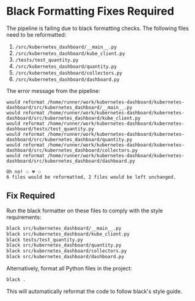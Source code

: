 # Black Formatting Fixes Required

The pipeline is failing due to black formatting checks. The following files need to be reformatted:

1. `/src/kubernetes_dashboard/__main__.py`
2. `/src/kubernetes_dashboard/kube_client.py`
3. `/tests/test_quantity.py`
4. `/src/kubernetes_dashboard/quantity.py`
5. `/src/kubernetes_dashboard/collectors.py`
6. `/src/kubernetes_dashboard/dashboard.py`

The error message from the pipeline:
```
would reformat /home/runner/work/kubernetes-dashboard/kubernetes-dashboard/src/kubernetes_dashboard/__main__.py
would reformat /home/runner/work/kubernetes-dashboard/kubernetes-dashboard/src/kubernetes_dashboard/kube_client.py
would reformat /home/runner/work/kubernetes-dashboard/kubernetes-dashboard/tests/test_quantity.py
would reformat /home/runner/work/kubernetes-dashboard/kubernetes-dashboard/src/kubernetes_dashboard/quantity.py
would reformat /home/runner/work/kubernetes-dashboard/kubernetes-dashboard/src/kubernetes_dashboard/collectors.py
would reformat /home/runner/work/kubernetes-dashboard/kubernetes-dashboard/src/kubernetes_dashboard/dashboard.py

Oh no! 💥 💔 💥
6 files would be reformatted, 2 files would be left unchanged.
```

## Fix Required

Run the black formatter on these files to comply with the style requirements:

```bash
black src/kubernetes_dashboard/__main__.py
black src/kubernetes_dashboard/kube_client.py
black tests/test_quantity.py
black src/kubernetes_dashboard/quantity.py
black src/kubernetes_dashboard/collectors.py
black src/kubernetes_dashboard/dashboard.py
```

Alternatively, format all Python files in the project:

```bash
black .
```

This will automatically reformat the code to follow black's style guide.